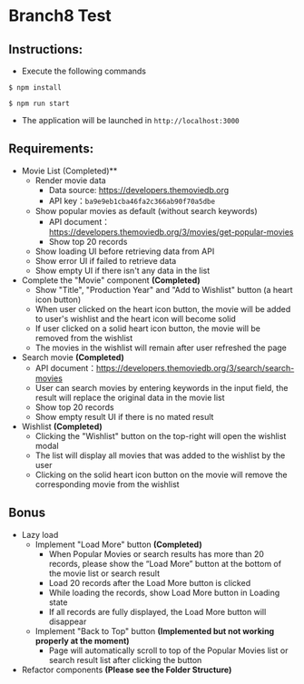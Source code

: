 # Branch8 Test

## Instructions:

- Execute the following commands

```
$ npm install

$ npm run start
```
- The application will be launched in `http://localhost:3000`

## Requirements:
- Movie List (Completed)**
    - Render movie data
        - Data source: https://developers.themoviedb.org
        - API key：`ba9e9eb1cba46fa2c366ab90f70a5dbe`
    - Show popular movies as default (without search keywords)
        - API document：https://developers.themoviedb.org/3/movies/get-popular-movies
        - Show top 20 records
    - Show loading UI before retrieving data from API 
    - Show error UI if failed to retrieve data
    - Show empty UI if there isn't any data in the list
- Complete the "Movie" component **(Completed)**
    - Show "Title", "Production Year" and "Add to Wishlist" button (a heart icon button)
    - When user clicked on the heart icon button, the movie will be added to user's wishlist and the heart icon will become solid
    - If user clicked on a solid heart icon button, the movie will be removed from the wishlist
    - The movies in the wishlist will remain after user refreshed the page
- Search movie **(Completed)**
    - API document：https://developers.themoviedb.org/3/search/search-movies
    - User can search movies by entering keywords in the input field, the result will replace the original data in the movie list
    - Show top 20 records
    - Show empty result UI if there is no mated result
- Wishlist **(Completed)**
    - Clicking the "Wishlist" button on the top-right will open the wishlist modal
    - The list will display all movies that was added to the wishlist by the user
    - Clicking on the solid heart icon button on the movie will remove the corresponding movie from the wishlist
## Bonus
- Lazy load
    - Implement "Load More" button **(Completed)**
        - When Popular Movies or search results has more than 20 records, please show the “Load More” button at the bottom of the movie list or search result
        - Load 20 records after the Load More button is clicked
        - While loading the records, show Load More button in Loading state
        - If all records are fully displayed, the Load More button will disappear
    - Implement "Back to Top" button **(Implemented but not working properly at the moment)**
        - Page will automatically scroll to top of the Popular Movies list or search result list after clicking the button
- Refactor components **(Please see the Folder Structure)**

